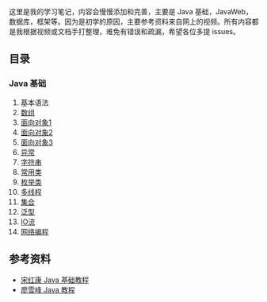 这里是我的学习笔记，内容会慢慢添加和完善，主要是 Java 基础，JavaWeb，数据库，框架等。因为是初学的原因，主要参考资料来自网上的视频。所有内容都是我根据视频或文档手打整理，难免有错误和疏漏，希望各位多提 issues。
## 目录
### Java 基础
01. 基本语法
02. [数组](./JavaBase/doc/数组.md)
03. [面向对象1](./JavaBase/doc/面向对象1.md)
04. [面向对象2](./JavaBase/doc/面向对象2.md)
05. [面向对象3](./JavaBase/doc/面向对象3.md)
06. [异常](./JavaBase/doc/异常.md)
07. [字符串](./JavaBase/doc/字符串.md)
08. [常用类](./JavaBase/doc/常用类.md)
09. [枚举类](./JavaBase/doc/枚举类.md)
10. [多线程](./JavaBase/doc/多线程.md)
11. [集合](./JavaBase/doc/集合.md)
12. [泛型](./JavaBase/doc/泛型.md)
13. [IO流](./JavaBase/doc/IO流.md)
14. [网络编程](./JavaBase/doc/网络编程.md)

## 参考资料
* [宋红康 Java 基础教程](https://www.bilibili.com/video/av48144058)
* [廖雪峰 Java 教程](https://www.liaoxuefeng.com/wiki/1252599548343744)